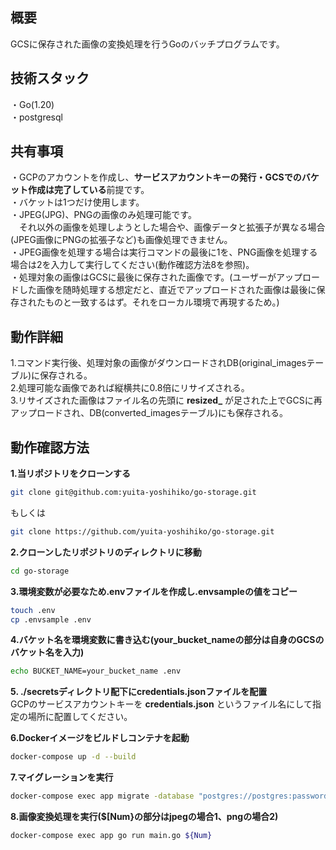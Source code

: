 ## 概要
GCSに保存された画像の変換処理を行うGoのバッチプログラムです。  

## 技術スタック
・Go(1.20)  
・postgresql  

## 共有事項  
・GCPのアカウントを作成し、**サービスアカウントキーの発行・GCSでのバケット作成は完了している**前提です。  
・バケットは1つだけ使用します。  
・JPEG(JPG)、PNGの画像のみ処理可能です。  
　それ以外の画像を処理しようとした場合や、画像データと拡張子が異なる場合(JPEG画像にPNGの拡張子など)も画像処理できません。  
・JPEG画像を処理する場合は実行コマンドの最後に1を、PNG画像を処理する場合は2を入力して実行してください(動作確認方法8を参照)。  
・処理対象の画像はGCSに最後に保存された画像です。(ユーザーがアップロードした画像を随時処理する想定だと、直近でアップロードされた画像は最後に保存されたものと一致するはず。それをローカル環境で再現するため。)

## 動作詳細  
1.コマンド実行後、処理対象の画像がダウンロードされDB(original_imagesテーブル)に保存される。  
2.処理可能な画像であれば縦横共に0.8倍にリサイズされる。  
3.リサイズされた画像はファイル名の先頭に **resized_** が足された上でGCSに再アップロードされ、DB(converted_imagesテーブル)にも保存される。  

## 動作確認方法
**1.当リポジトリをクローンする**  
```sh
git clone git@github.com:yuita-yoshihiko/go-storage.git
````  
もしくは  
```sh
git clone https://github.com/yuita-yoshihiko/go-storage.git
```  

**2.クローンしたリポジトリのディレクトリに移動**  
```sh
cd go-storage
```  

**3.環境変数が必要なため.envファイルを作成し.envsampleの値をコピー**  
```sh
touch .env
cp .envsample .env
```  

**4.バケット名を環境変数に書き込む(your_bucket_nameの部分は自身のGCSのバケット名を入力)**  
```sh
echo BUCKET_NAME=your_bucket_name .env
```  

**5. ./secretsディレクトリ配下にcredentials.jsonファイルを配置**  
GCPのサービスアカウントキーを **credentials.json** というファイル名にして指定の場所に配置してください。

**6.Dockerイメージをビルドしコンテナを起動**  
```sh
docker-compose up -d --build
```  

**7.マイグレーションを実行**  
```sh
docker-compose exec app migrate -database "postgres://postgres:password@db:5432/postgres?sslmode=disable" -path ./src/database/migrations up
```  

**8.画像変換処理を実行($[Num}の部分はjpegの場合1、pngの場合2)**
```sh
docker-compose exec app go run main.go ${Num}
```  
